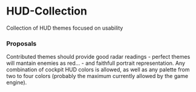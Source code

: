 # HUD-Collection
Collection of HUD themes focused on usability

### Proposals
Contributed themes should provide good radar readings - perfect themes will mantain enemies as red... - and faithfull portrait representation. Any combination of cockpit HUD colors is allowed, as well as any palette from two to four colors (probably the maximum currently allowed by the game engine).
